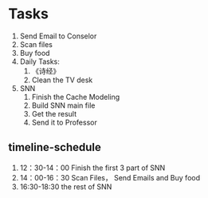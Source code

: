 # Tasks
1. Send Email to Conselor
2. Scan files
3. Buy food
4. Daily Tasks:
   1. 《诗经》
   2. Clean the TV desk
5. SNN
   1. Finish the Cache Modeling
   2. Build SNN main file
   3. Get the result
   4. Send it to Professor

## timeline-schedule
1. 12：30-14：00 Finish the first 3 part of SNN
2. 14：00-16：30 Scan Files， Send Emails and Buy food
3. 16:30-18:30 the rest of SNN

